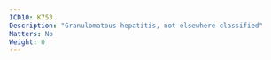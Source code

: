 ```yaml
---
ICD10: K753
Description: "Granulomatous hepatitis, not elsewhere classified"
Matters: No
Weight: 0
---
```

